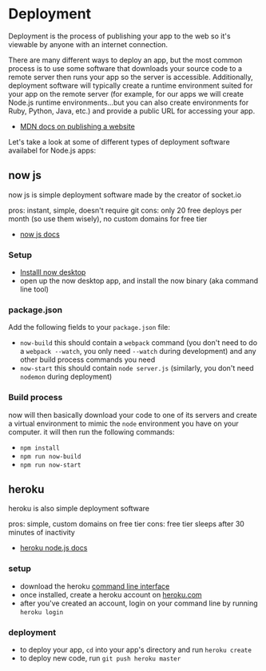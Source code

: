 # Deployment
Deployment is the process of publishing your app to the web so it's  viewable by anyone with an internet connection.

There are many different ways to deploy an app, but the most common process is to use some software that downloads your source code to a remote server then runs your app so the server is accessible. Additionally, deployment software will typically create a runtime environment suited for your app on the remote server (for example, for our apps we will create Node.js runtime environments...but you can also create environments for Ruby, Python, Java, etc.) and provide a public URL for accessing your app.

- [MDN docs on publishing a website](https://developer.mozilla.org/en-US/docs/Learn/Getting_started_with_the_web/Publishing_your_website)

Let's take a look at some of different types of deployment software availabel for Node.js apps:

## now js
now js is simple deployment software made by the creator of socket.io

pros: instant, simple, doesn't require git
cons: only 20 free deploys per month (so use them wisely), no custom domains for free tier

- [now js docs](https://zeit.co/now#)

### Setup
- [Installl now desktop](https://zeit.co/desktop#)
- open up the now desktop app, and install the now binary (aka command line tool)

### package.json
Add the following fields to your `package.json` file:
- `now-build` this should contain a `webpack` command (you don't need to do a `webpack --watch`, you only need `--watch` during development) and any other build process commands you need
- `now-start` this should contain `node server.js` (similarly, you don't need `nodemon` during deployment)

### Build process
now will then basically download your code to one of its servers and create a virtual environment to mimic the `node` environment you have on your computer. it will then run the following commands:
- `npm install`
- `npm run now-build`
- `npm run now-start`

## heroku
heroku is also simple deployment software

pros: simple, custom domains on free tier
cons: free tier sleeps after 30 minutes of inactivity

- [heroku node.js docs](https://devcenter.heroku.com/categories/nodejs)

### setup
- download the heroku [command line interface](https://devcenter.heroku.com/articles/getting-started-with-nodejs#set-up)
- once installed, create a heroku account on [heroku.com](https://www.heroku.com/home)
- after you've created an account, login on your command line by running `heroku login`

### deployment
- to deploy your app, `cd` into your app's directory and run `heroku create`
- to deploy new code, run `git push heroku master`
